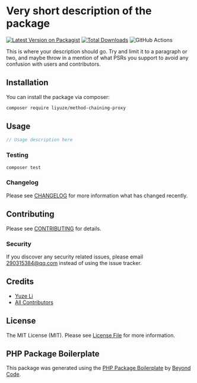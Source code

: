 # Very short description of the package

[![Latest Version on Packagist](https://img.shields.io/packagist/v/liyuze/method-chaining-proxy.svg?style=flat-square)](https://packagist.org/packages/liyuze/method-chaining-proxy)
[![Total Downloads](https://img.shields.io/packagist/dt/liyuze/method-chaining-proxy.svg?style=flat-square)](https://packagist.org/packages/liyuze/method-chaining-proxy)
![GitHub Actions](https://github.com/liyuze/method-chaining-proxy/actions/workflows/main.yml/badge.svg)

This is where your description should go. Try and limit it to a paragraph or two, and maybe throw in a mention of what PSRs you support to avoid any confusion with users and contributors.

## Installation

You can install the package via composer:

```bash
composer require liyuze/method-chaining-proxy
```

## Usage

```php
// Usage description here
```

### Testing

```bash
composer test
```

### Changelog

Please see [CHANGELOG](CHANGELOG.md) for more information what has changed recently.

## Contributing

Please see [CONTRIBUTING](CONTRIBUTING.md) for details.

### Security

If you discover any security related issues, please email 290315384@qq.com instead of using the issue tracker.

## Credits

-   [Yuze Li](https://github.com/liyuze)
-   [All Contributors](../../contributors)

## License

The MIT License (MIT). Please see [License File](LICENSE.md) for more information.

## PHP Package Boilerplate

This package was generated using the [PHP Package Boilerplate](https://laravelpackageboilerplate.com) by [Beyond Code](http://beyondco.de/).
